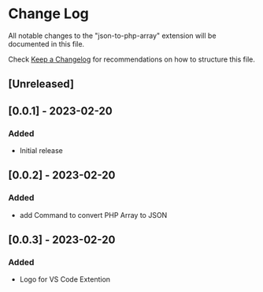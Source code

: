 # Change Log

All notable changes to the "json-to-php-array" extension will be documented in this file.

Check [Keep a Changelog](http://keepachangelog.com/) for recommendations on how to structure this file.

## [Unreleased]

## [0.0.1] - 2023-02-20

### Added

- Initial release

## [0.0.2] - 2023-02-20

### Added

- add Command to convert PHP Array to JSON

## [0.0.3] - 2023-02-20

### Added

- Logo for VS Code Extention